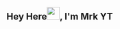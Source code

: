 <div align="center">
<h2>Hey Here<img src="https://github.com/Mo-Tech-MRK-YT/Mo-Tech-MRK-YT/blob/main/gifs/Hi.gif" width="30px">, I'm Mrk YT</h2>

<div align="center" width="50">
